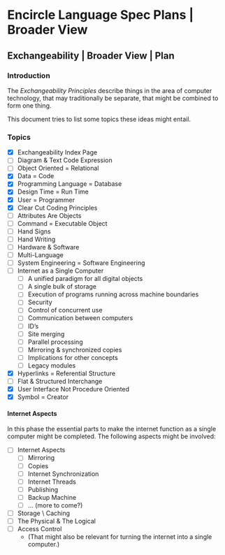 Encircle Language Spec Plans | Broader View
===========================================

Exchangeability | Broader View | Plan
-------------------------------------

### Introduction

The *Exchangeability Principles* describe things in the area of computer technology, that may traditionally be separate, that might be combined to form one thing.

This document tries to list some topics these ideas might entail.

### Topics

- [x] Exchangeability Index Page
- [ ] Diagram & Text Code Expression
- [ ] Object Oriented = Relational
- [x] Data = Code
- [x] Programming Language = Database
- [x] Design Time = Run Time
- [x] User = Programmer
- [x] Clear Cut Coding Principles
- [ ] Attributes Are Objects
- [ ] Command = Executable Object
- [ ] Hand Signs
- [ ] Hand Writing
- [ ] Hardware & Software
- [ ] Multi-Language
- [ ] System Engineering = Software Engineering
- [ ] Internet as a Single Computer  
    - [ ] A unified paradigm for all digital objects
    - [ ] A single bulk of storage
    - [ ] Execution of programs running across machine boundaries
    - [ ] Security
    - [ ] Control of concurrent use
    - [ ] Communication between computers
    - [ ] ID’s
    - [ ] Site merging
    - [ ] Parallel processing
    - [ ] Mirroring & synchronized copies
    - [ ] Implications for other concepts
    - [ ] Legacy modules
- [x] Hyperlinks = Referential Structure
- [ ] Flat & Structured Interchange
- [x] User Interface Not Procedure Oriented
- [x] Symbol = Creator

#### Internet Aspects

In this phase the essential parts to make the internet function as a single computer might be completed. The following aspects might be involved:

- [ ] Internet Aspects
    - [ ] Mirroring
    - [ ] Copies
    - [ ] Internet Synchronization
    - [ ] Internet Threads
    - [ ] Publishing
    - [ ] Backup Machine
    - [ ] ... (more to come?)
- [ ] Storage \ Caching
- [ ] The Physical & The Logical
- [ ] Access Control  
    - (That might also be relevant for turning the internet into a single computer.)
